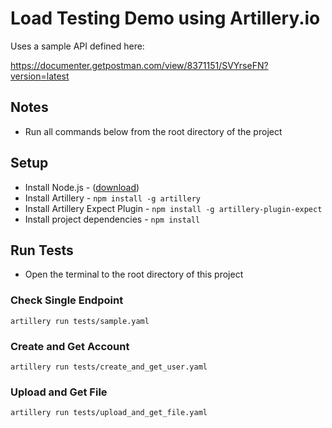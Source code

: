 
# Load Testing Demo using Artillery.io

Uses a sample API defined here:

https://documenter.getpostman.com/view/8371151/SVYrseFN?version=latest

## Notes

* Run all commands below from the root directory of the project

## Setup

* Install Node.js - ([download](https://nodejs.org/en/download/))
* Install Artillery - `npm install -g artillery`
* Install Artillery Expect Plugin - `npm install -g artillery-plugin-expect`
* Install project dependencies - `npm install`


## Run Tests

* Open the terminal to the root directory of this project

### Check Single Endpoint

`artillery run tests/sample.yaml`

### Create and Get Account

`artillery run tests/create_and_get_user.yaml`

### Upload and Get File

`artillery run tests/upload_and_get_file.yaml`
